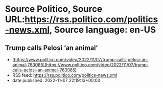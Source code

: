 # Source Politico, Source URL:https://rss.politico.com/politics-news.xml, Source language: en-US

## Trump calls Pelosi ‘an animal’
 - [https://www.politico.com/video/2022/11/07/trump-calls-pelosi-an-animal-763085](https://www.politico.com/video/2022/11/07/trump-calls-pelosi-an-animal-763085)
 - RSS feed: https://rss.politico.com/politics-news.xml
 - date published: 2022-11-07 22:19:13+00:00


